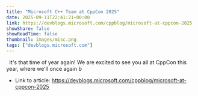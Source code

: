 ```yaml
---
title: "Microsoft C++ Team at CppCon 2025"
date: 2025-09-11T22:41:21+00:00
link: https://devblogs.microsoft.com/cppblog/microsoft-at-cppcon-2025
showShare: false
showReadTime: false
thumbnail: images/misc.png
tags: ["devblogs.microsoft.com"]
---
```

  It's that time of year again! We are excited to see you all at CppCon this year, where we'll once again b

- Link to article: https://devblogs.microsoft.com/cppblog/microsoft-at-cppcon-2025